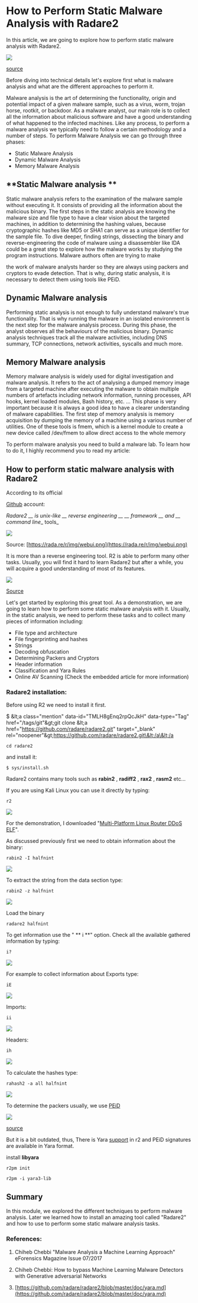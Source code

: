 # How to Perform Static Malware Analysis with Radare2

 In this article, we are going to explore how to perform static malware analysis with Radare2.

![](https://pbs.twimg.com/media/Ddzn6oSVwAAXZOq.jpg)

[source](https://pbs.twimg.com/media/Ddzn6oSVwAAXZOq.jpg)

Before diving into technical details let&#39;s explore first what is malware analysis and what are the different approaches to perform it.

 Malware analysis is the art of determining the functionality, origin and potential impact of a given malware sample, such as a virus, worm, trojan horse, rootkit, or backdoor. As a malware analyst, our main role is to collect all the information about malicious software and have a good understanding of what happened to the infected machines. Like any process, to perform a malware analysis we typically need to follow a certain methodology and a number of steps. To perform Malware Analysis we can go through three phases:

- Static Malware Analysis
- Dynamic Malware Analysis
- Memory Malware Analysis

## **Static Malware analysis **

Static malware analysis refers to the examination of the malware sample without executing it. It consists of providing all the information about the malicious binary. The first steps in the static analysis are knowing the malware size and file type to have a clear vision about the targeted machines, in addition to determining the hashing values, because cryptographic hashes like MD5 or SHA1 can serve as a unique identifier for the sample file. To dive deeper, finding strings, dissecting the binary and reverse-engineering the code of malware using a disassembler like IDA could be a great step to explore how the malware works by studying the program instructions. Malware authors often are trying to make

the work of malware analysts harder so they are always using packers and cryptors to evade detection. That is why, during static analysis, it is necessary to detect them using tools like PEiD.

##  Dynamic Malware analysis  

Performing static analysis is not enough to fully understand malware&#39;s true functionality. That is why running the malware in an isolated environment is the next step for the malware analysis process. During this phase, the analyst observes all the behaviours of the malicious binary. Dynamic analysis techniques track all the malware activities, including DNS summary, TCP connections, network activities, syscalls and much more.

##  Memory Malware analysis  

Memory malware analysis is widely used for digital investigation and malware analysis. It refers to the act of analysing a dumped memory image from a targeted machine after executing the malware to obtain multiple numbers of artefacts including network information, running processes, API hooks, kernel loaded modules, Bash history, etc. ... This phase is very important because it is always a good idea to have a clearer understanding of malware capabilities. The first step of memory analysis is memory acquisition by dumping the memory of a machine using a various number of utilities. One of these tools is fmem, which is a kernel module to create a new device called /dev/fmem to allow direct access to the whole memory

To perform malware analysis you need to build a malware lab. To learn how to do it, I highly recommend you to read my article:

##  How to perform static malware analysis with Radare2 

According to its official

[Github](https://github.com/radare/radare2) account:

_Radare2 __ is unix-like __ reverse engineering __ __ framework __ and __ command line__ tools_

![](https://lh4.googleusercontent.com/5j-HEuDj_N8ZnpacAPOYlSox7WxX36HZwYdywQWUpv1U6P-N0luzQHxUYpP65bbGprdZA7VWdXjxIaXUyOiTJUdlOgqUURVl-Zi49lwOxOnimyUQcqcgyyA9rExW1TQfHgZZbUY)

Source:  [https://rada.re/r/img/webui.png](https://rada.re/r/img/webui.png)

It is more than a reverse engineering tool. R2 is able to perform many other tasks. Usually, you will find it hard to learn Radare2 but after a while, you will acquire a good understanding of most of its features.

![](https://lh5.googleusercontent.com/PFb6sSIChEv7js_W8pooUdB0EHPVvxS4cmMYfvHkbZqKhySAA1SM-gea0HAYhZYe0XyKOL-WxOhEV5HhNb7P1Sr8Wbh3G5oAWG5gF9mmq-c625w85T5DDgyLeO4fUhvqieaqv08)

[Source](https://radare.gitbooks.io/radare2book/content/first_steps/learning_curve.png)

Let&#39;s get started by exploring this great tool. As a demonstration, we are going to learn how to perform some static malware analysis with it. Usually, in the static analysis, we need to perform these tasks and to collect many pieces of  information including:

- File type and architecture
- File fingerprinting and hashes
- Strings
- Decoding obfuscation
- Determining Packers and Cryptors
- Header information
- Classification and Yara Rules
- Online AV Scanning (Check the embedded article for more information)

### **Radare2 installation:**

Before using R2 we need to install it first.

$ \&lt;a class=&quot;mention&quot; data-id=&quot;TMLH8gEnq2rpQcJkH&quot; data-type=&quot;Tag&quot; href=&quot;/tags/git&quot;\&gt;git clone \&lt;a href=&quot;https://github.com/radare/radare2.git&quot; target=&quot;\_blank&quot; rel=&quot;noopener&quot;\&gt;https://github.com/radare/radare2.git\&lt;/a\&lt;/a

`cd radare2`

and install it:

`$ sys/install.sh`

Radare2 contains many tools such as  **rabin2** ,  **radiff2** , **rax2** ,  **rasm2**  etc...

If you are using Kali Linux you can use it directly by typing:

`r2`

![](https://lh3.googleusercontent.com/E7af1mOJKcFYdtsu0xIDRzRzOrUUjsBowDOLhUCrnvwQ96xuCO4eUY9uh3m6lXfBQenqNUaOqaMr4uN0xAS7VpLVpJdFm0HHxnIzIZDJ89ssnzuo6YNG5333Z96Xz_sQlMt1d2Q)

For the demonstration, I downloaded &quot;[Multi-Platform Linux Router DDoS ELF](http://blog.malwaremustdie.org/2014/05/threat-analysis-zendran-elf-ddos-scheme.html)&quot;.

 As discussed previously first we need to obtain information about the binary:

`rabin2 -I halfnint`

![](https://lh6.googleusercontent.com/R6-2iqpcA0UjdysqG3JQIcbXQpx9pAAqOxR_K6RqNLaUVuLa05k01OtfnXUOb9FvH9qlzVfbdYN04djUxUmvrNoeqQ6M1bAdSiOb0J4O_PFK2p4TooMxqkkU-7EB2zdmck-4UJY)

To extract the string from the data section type:

`rabin2 -z halfnint`

![](https://lh6.googleusercontent.com/1YziZMz9b15OAdpNDzw3fOWTjAzgww5psFEvDA2sHsR1K80DzV7smSDz-T0qLkvAljT0dTZR9NTpeLMqI7-zHeNEb7PY3VT1y-CkBYRt0XnJV3ry6FNrtmgN0KS5iJv1eQTPUlo)

Load the binary

`radare2 halfnint`

To get information use the &quot; ** i **&quot; option. Check all the available gathered information by typing:

`i?`

![](https://lh5.googleusercontent.com/FTK-k3RAC9QgGnTQghXL7pCx0LmbNdWiQ6X-UkGosLYmBpGudzeBbhhvyfEN9A_MsqHU8Ti-ip4iBZ4zVWuWuDqn5jjbhMjfmkxkv-h5Btht0oDlRZCVja-mUmp3tuse_jhIsQY)

For example to collect information about Exports type:

`iE`

![](https://lh3.googleusercontent.com/ETHr0qPcyD4M0N9o1WBtS-yN1ZkCCmraINrF_94OecfospVfhavYo2Ee2UaVjrk6vbQvuz44MQz5kqrlVGsqRi3__hSvKkoaBR84P3HMhYZ5NLI-ZSxcZZAc78b_mGHY4endcIE)

Imports:

`ii`

![](https://lh3.googleusercontent.com/jv0jvy0Ovt5ur9_d0caYkYKuxAHDQkxx6DoHjiQnEzutimFzoc9Zm1KyoGlPL0qNTWH3qC8CGSSRQsB-rIh-CtW24pT0YL7ayYWFSQ4RpebbB1s8uojw8GUuNGFrClnRo2fcBGs)

Headers:

`ih`

![](https://lh6.googleusercontent.com/V9D-6xnNBhjlO7Dm-ho8nqfO8zspbouYuffwO8DzToEM2_fvP9-mIT-hZPawjk3y7SLxgTcq4PimKb5W1N9Y7Q3Hz-FRLbaPnDVoN30KeNeT-B7XZxET8NvEq60eM-na2ajQL-M)

To calculate the hashes type:

`rahash2 -a all halfnint`

![](https://lh3.googleusercontent.com/SWtoHg1Pj5nBXFO8gUDlZjWaZPnsMNibPMOlqHpqPVwMJjBt1b5sklwAK1dWYs5cv-iNSn21fXuF1EKOo7yOqwHOvFMjrh1morWi7Xb4y61Q4rT1L1329yLi2G5xYKNquY5uXDg)

To determine the packers usually, we use [PEiD](https://www.aldeid.com/wiki/PEiD)

![](https://lh6.googleusercontent.com/-lwV0jIjOE3XqL0NyXjZG0qZJHIhIFsZGJqLhh1O_8BfcIVFXEumziKCFgNH-4AtpS9cYWvSmDrLy2wsHUtkTB0BIejztcN_URyS4d1bMzlnOJbWqlWHXXj5kYjRSICHTZEXrPE)

[source](https://www.aldeid.com/w/images/c/c6/Peid.png)

But it is a bit outdated, thus, There is Yara [support](https://github.com/radare/radare2/issues/8241) in r2 and PEiD signatures are available in Yara format.

install  **libyara**

`r2pm init`

`r2pm -i yara3-lib`



## **Summary**

In this module, we explored the different techniques to perform malware analysis. Later we learned how to install an amazing tool called &quot;Radare2&quot; and how to use to perform some static malware analysis tasks.

### **References:**

1. Chiheb Chebbi &quot;Malware Analysis a Machine Learning Approach&quot; eForensics Magazine Issue 07/2017

2. Chiheb Chebbi: How to bypass Machine Learning Malware Detectors with Generative adversarial Networks  

3. [https://github.com/radare/radare2/blob/master/doc/yara.md](https://github.com/radare/radare2/blob/master/doc/yara.md)


